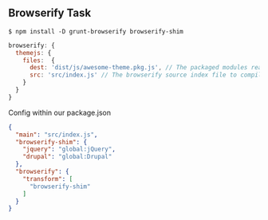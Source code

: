 ## Browserify Task


`$ npm install -D grunt-browserify browserify-shim`

```js
browserify: {
  themejs: {
    files:  {
      dest: 'dist/js/awesome-theme.pkg.js', // The packaged modules ready to be used.
      src: 'src/index.js' // The browserify source index file to compile from.
    }
  }
}
```
Config within our package.json

```json
{
  "main": "src/index.js",
  "browserify-shim": {
    "jquery": "global:jQuery",
    "drupal": "global:Drupal"
  },
  "browserify": {
    "transform": [
      "browserify-shim"
    ]
  }
}
```
